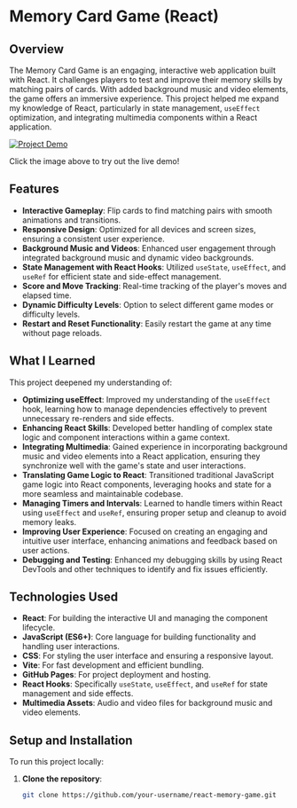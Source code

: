 # Memory Card Game (React)

## Overview

The Memory Card Game is an engaging, interactive web application built with React. It challenges players to test and improve their memory skills by matching pairs of cards. With added background music and video elements, the game offers an immersive experience. This project helped me expand my knowledge of React, particularly in state management, `useEffect` optimization, and integrating multimedia components within a React application.

[![Project Demo](https://github.com/user-attachments/assets/91dd96d1-aaa5-4f59-97fa-9e60030baa1e)](https://orbter.github.io/react-memory-game/)

Click the image above to try out the live demo!

## Features

- **Interactive Gameplay**: Flip cards to find matching pairs with smooth animations and transitions.
- **Responsive Design**: Optimized for all devices and screen sizes, ensuring a consistent user experience.
- **Background Music and Videos**: Enhanced user engagement through integrated background music and dynamic video backgrounds.
- **State Management with React Hooks**: Utilized `useState`, `useEffect`, and `useRef` for efficient state and side-effect management.
- **Score and Move Tracking**: Real-time tracking of the player's moves and elapsed time.
- **Dynamic Difficulty Levels**: Option to select different game modes or difficulty levels.
- **Restart and Reset Functionality**: Easily restart the game at any time without page reloads.

## What I Learned

This project deepened my understanding of:

- **Optimizing useEffect**: Improved my understanding of the `useEffect` hook, learning how to manage dependencies effectively to prevent unnecessary re-renders and side effects.
- **Enhancing React Skills**: Developed better handling of complex state logic and component interactions within a game context.
- **Integrating Multimedia**: Gained experience in incorporating background music and video elements into a React application, ensuring they synchronize well with the game's state and user interactions.
- **Translating Game Logic to React**: Transitioned traditional JavaScript game logic into React components, leveraging hooks and state for a more seamless and maintainable codebase.
- **Managing Timers and Intervals**: Learned to handle timers within React using `useEffect` and `useRef`, ensuring proper setup and cleanup to avoid memory leaks.
- **Improving User Experience**: Focused on creating an engaging and intuitive user interface, enhancing animations and feedback based on user actions.
- **Debugging and Testing**: Enhanced my debugging skills by using React DevTools and other techniques to identify and fix issues efficiently.

## Technologies Used

- **React**: For building the interactive UI and managing the component lifecycle.
- **JavaScript (ES6+)**: Core language for building functionality and handling user interactions.
- **CSS**: For styling the user interface and ensuring a responsive layout.
- **Vite**: For fast development and efficient bundling.
- **GitHub Pages**: For project deployment and hosting.
- **React Hooks**: Specifically `useState`, `useEffect`, and `useRef` for state management and side effects.
- **Multimedia Assets**: Audio and video files for background music and video elements.

## Setup and Installation

To run this project locally:

1. **Clone the repository**:

   ```bash
   git clone https://github.com/your-username/react-memory-game.git
